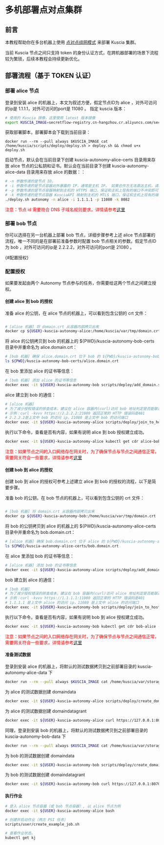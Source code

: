 # 多机部署点对点集群

## 前言

本教程帮助你在多台机器上使用 [点对点组网模式](../reference/architecture_cn.md#点对点组网模式) 来部署 Kuscia 集群。

当前 Kuscia 节点之间只支持 token 的身份认证方式，在跨机器部署的场景下流程较为繁琐，后续本教程会持续更新优化。



## 部署流程（基于 TOKEN 认证）

### 部署 alice 节点

登录到安装 alice 的机器上，本文为叙述方便，假定节点ID为 alice ，对外可访问的ip是 1.1.1.1，对外可访问的port是 11080 。
指定 kuscia 版本：

```bash
# 使用的 Kuscia 镜像，这里使用 latest 版本镜像
export KUSCIA_IMAGE=secretflow-registry.cn-hangzhou.cr.aliyuncs.com/secretflow/kuscia
```

获取部署脚本，部署脚本会下载到当前目录：

```
docker run --rm --pull always $KUSCIA_IMAGE cat /home/kuscia/scripts/deploy/deploy.sh > deploy.sh && chmod u+x deploy.sh
```

启动节点，默认会在当前目录下创建 kuscia-autonomy-alice-certs 目录用来存放 alice 节点的公私钥和证书。默认会在当前目录下创建 kuscia-autonomy-alice-data 目录用来存放 alice 的数据：：

```bash
# -n 参数传递的是节点 ID。
# -i 参数传递的是节点容器对外暴露的 IP，通常是主机 IP。 如果合作方无法直达主机，请填写网关映射的IP。
# -p 参数传递的是节点容器映射到主机的 HTTPS 端口，保证和主机上现有的端口不冲突即可
# -k 参数传递的是节点容器 KusciaAPI 映射到主机的 MTLS 端口，保证和主机上现有的端口不冲突即可
./deploy.sh autonomy -n alice -i 1.1.1.1 -p 11080 -k 8082
```
<span style="color:red;">注意：节点 id 需要符合 DNS 子域名规则要求，详情请参考[这里](https://kubernetes.io/zh-cn/docs/concepts/overview/working-with-objects/names/#dns-subdomain-names)</span>


### 部署 bob 节点

你可以选择在另一台机器上部署 bob 节点，详细步骤参考上述 alice 节点部署的流程，唯一不同的是在部署前准备参数时配置 bob 节点相关的参数。假定节点ID为 bob ，对外可访问的ip是 2.2.2.2，对外可访问的port是 21080 。


{#配置授权}

### 配置授权

如果要发起由两个 Autonomy 节点参与的任务，你需要给这两个节点之间建立授权。

#### 创建 alice 到 bob 的授权

准备 alice 的公钥，在 alice 节点的机器上，可以看到包含公钥的 crt 文件：

```bash 

# [alice 机器] 将 domain.crt 从容器内部拷贝出来
docker cp ${USER}-kuscia-autonomy-alice:/home/kuscia/var/tmp/domain.crt .
```



将 alice 的公钥拷贝到 bob 的机器上的 ${PWD}/kuscia-autonomy-bob-certs 目录中并重命名为 alice.domain.crt：

```bash
# [bob 机器] 确保 alice.domain.crt 位于 bob 的 ${PWD}/kuscia-autonomy-bob-certs 目录中
ls ${PWD}/kuscia-autonomy-bob-certs/alice.domain.crt
```

在 bob 里添加 alice 的证书等信息：

```bash
# [bob 机器] 添加 alice 的证书等信息
docker exec -it ${USER}-kuscia-autonomy-bob scripts/deploy/add_domain.sh alice p2p
```

alice 建立到 bob 的通信：

```bash
# [alice 机器]
# 为了减少授权错误的排查成本，建议在 alice 容器内(curl)访问 bob 地址判定是否能联通，之后再授权
# 示例：curl -kvvv https://2.2.2.2:21080 返回正常的 HTTP 错误码是401
# 2.2.2.2是上文中 bob 的访问 ip，21080 是上文中 bob 的访问端口
docker exec -it ${USER}-kuscia-autonomy-alice scripts/deploy/join_to_host.sh alice bob https://2.2.2.2:21080
```

执行以下命令，查看是否有内容，如果有说明 alice 到 bob 授权建立成功。
```bash
docker exec -it ${USER}-kuscia-autonomy-alice kubectl get cdr alice-bob -o=jsonpath="{.status.tokenStatus.sourceTokens[*]}"
```

<span style="color:red;">注意：如果节点之间的入口网络存在网关时，为了确保节点与节点之间通信正常，需要网关符合一些要求，详情请参考[这里](./networkrequirements.md)</span>

#### 创建 bob 到 alice 的授权

创建 bob 到 alice 的授权可参考上述建立 alice 到 bob 的授权的流程，以下是简要步骤。


准备 bob 的公钥，在 bob 节点的机器上，可以看到包含公钥的 crt 文件：

```bash

# [bob 机器] 将 domain.crt 从容器内部拷贝出来
docker cp ${USER}-kuscia-autonomy-bob:/home/kuscia/var/tmp/domain.crt .
```

将 bob 的公钥拷贝到 alice 的机器上的 ${PWD}/kuscia-autonomy-alice-certs 目录中并重命名为 bob.domain.crt：

```bash
# [alice 机器] 确保 bob.domain.crt 位于 alice 的 ${PWD}/kuscia-autonomy-alice-certs 目录中
ls ${PWD}/kuscia-autonomy-alice-certs/bob.domain.crt
```


在 alice 里添加 bob 的证书等信息：

```bash
# [alice 机器] 添加 bob 的证书等信息
docker exec -it ${USER}-kuscia-autonomy-alice scripts/deploy/add_domain.sh bob p2p
```


bob 建立到 alice 的通信：

```bash
# [bob 机器]
# 为了减少授权错误的排查成本，建议在 bob 容器内(curl)访问 alice 地址判定是否能联通，之后再授权
# 示例：curl -kvvv https://1.1.1.1:11080 返回正常的 HTTP 错误码是401
# 1.1.1.1 是上文中 alice 的访问 ip，11080 是上文中 alice 的访问端口
docker exec -it ${USER}-kuscia-autonomy-bob scripts/deploy/join_to_host.sh bob alice https://1.1.1.1:11080
```

执行以下命令，查看是否有内容，如果有说明 bob 到 alice 授权建立成功。
```bash
docker exec -it ${USER}-kuscia-autonomy-bob kubectl get cdr bob-alice -o=jsonpath="{.status.tokenStatus.sourceTokens[*]}"
```

<span style="color:red;">注意：如果节点之间的入口网络存在网关时，为了确保节点与节点之间通信正常，需要网关符合一些要求，详情请参考[这里](./networkrequirements.md)</span>

#### 准备测试数据
登录到安装 alice 的机器上，将默认的测试数据拷贝到之前部署目录的 kuscia-autonomy-alice-data 下

```bash
docker run --rm --pull always $KUSCIA_IMAGE cat /home/kuscia/var/storage/data/alice.csv > kuscia-autonomy-alice-data/alice.csv
```
为 alice 的测试数据创建 domaindata
```bash
docker exec -it ${USER}-kuscia-autonomy-alice scripts/deploy/create_domaindata_alice_table.sh alice
```
为 alice 的测试数据创建 domaindatagrant

```bash
docker exec -it ${USER}-kuscia-autonomy-alice curl https://127.0.0.1:8070/api/v1/datamesh/domaindatagrant/create -X POST -H 'content-type: application/json' -d '{"author":"alice","domaindata_id":"alice-table","grant_domain":"bob"}' --cacert var/tmp/ca.crt --cert var/tmp/ca.crt --key var/tmp/ca.key
```

同理，登录到安装 bob 的机器上，将默认的测试数据拷贝到之前部署目录的 kuscia-autonomy-bob-data 下

```bash
docker run --rm --pull always $KUSCIA_IMAGE cat /home/kuscia/var/storage/data/bob.csv > kuscia-autonomy-bob-data/bob.csv
```
为 bob 的测试数据创建 domaindata
```bash
docker exec -it ${USER}-kuscia-autonomy-bob scripts/deploy/create_domaindata_bob_table.sh bob
```
为 bob 的测试数据创建 domaindatagrant

```bash
docker exec -it ${USER}-kuscia-autonomy-bob curl https://127.0.0.1:8070/api/v1/datamesh/domaindatagrant/create -X POST -H 'content-type: application/json' -d '{"author":"bob","domaindata_id":"bob-table","grant_domain":"alice"}' --cacert var/tmp/ca.crt --cert var/tmp/ca.crt --key var/tmp/ca.key
```

#### 执行作业

```bash 
# 登入 alice 节点容器（或 bob 节点容器）, 以 alice 节点为例
docker exec -it ${USER}-kuscia-autonomy-alice bash

# 创建并启动作业（两方 PSI 任务）
scripts/user/create_example_job.sh

# 查看作业状态。
kubectl get kj
```
